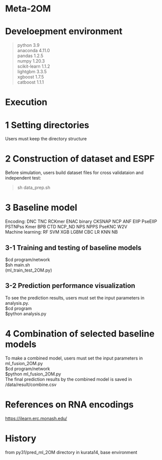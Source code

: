 # Meta-2OM

# Develoepment environment
 >python 3.9  
 >anaconda 4.11.0   
 >pandas 1.2.5  
 >numpy 1.20.3  
 >scikit-learn 1.1.2  
 >lightgbm 3.3.5  
 >xgboost  1.7.5  
 >catboost 1.1.1  

# Execution
# 1 Setting directories
Users must keep the directory structure  

# 2 Construction of dataset and ESPF
Before simulation, users build dataset files for cross validataion and independent test:  
>sh data_prep.sh
  
# 3 Baseline model
Encoding: DNC TNC RCKmer ENAC binary CKSNAP NCP ANF EIIP PseEIIP PSTNPss Kmer BPB CTD NCP_ND NPS NPPS PseKNC W2V  
Machine learning: RF SVM XGB LGBM CBC LR KNN NB  
## 3-1 Training and testing of baseline models
$cd program/network  
$sh main.sh  
(ml_train_test_2OM.py)  

## 3-2 Prediction performance visualization
To see the prediction results, users must set the input parameters in analysis.py.  
$cd program  
$python analysis.py  

# 4 Combination of selected baseline models
To make a combined model, users must set the input parameters in ml_fusion_2OM.py  
$cd program/network  
$python ml_fusion_2OM.py  
The final prediction results by the combined model is saved in /data/result/combine.csv  
# References on RNA encodings
https://ilearn.erc.monash.edu/  

# History
from py31/pred_ml_2OM directory in kurata14, base environment  

